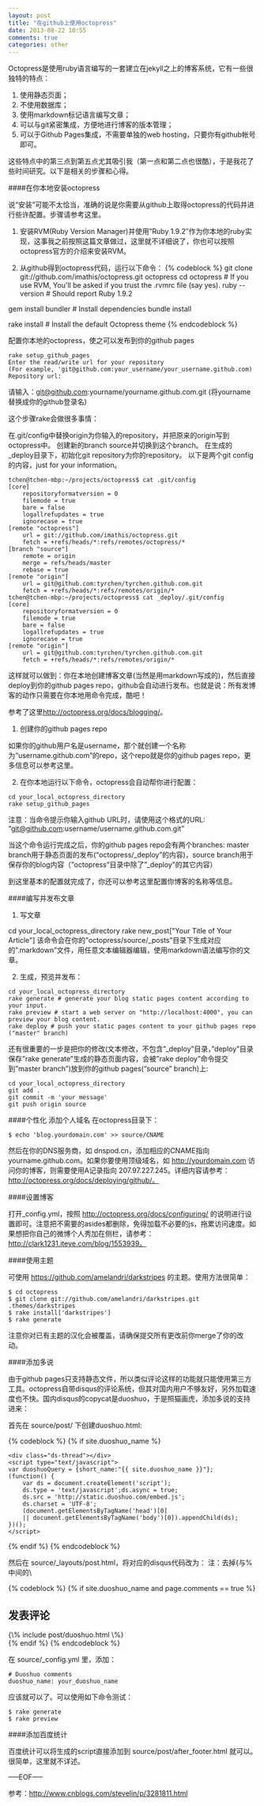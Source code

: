 ```yaml
---
layout: post
title: "在github上使用octopress"
date: 2013-08-22 10:55
comments: true
categories: other
---
```


Octopress是使用ruby语言编写的一套建立在jekyll之上的博客系统，它有一些很独特的特点：

1. 使用静态页面；
2. 不使用数据库；
3. 使用markdown标记语言编写文章；
4. 可以与git紧密集成，方便地进行博客的版本管理；
5. 可以于Github Pages集成，不需要单独的web hosting，只要你有github帐号即可。


这些特点中的第三点到第五点尤其吸引我（第一点和第二点也很酷），于是我花了些时间研究。以下是相关的步骤和心得。

####在你本地安装octopress

说“安装”可能不太恰当，准确的说是你需要从github上取得octopress的代码并进行些许配置。步骤请参考这里。

1. 安装RVM(Ruby Version Manager)并使用”Ruby 1.9.2″作为你本地的ruby实现，这事我之前按照这篇文章做过，这里就不详细说了，你也可以按照octopress官方的介绍来安装RVM。

2. 从github得到octopress代码，运行以下命令：
{% codeblock %}
git clone git://github.com/imathis/octopress.git octopress
cd octopress    # If you use RVM, You'll be asked if you trust the .rvmrc file (say yes).
ruby --version  # Should report Ruby 1.9.2

gem install bundler # Install dependencies
bundle install

rake install # Install the default Octopress theme
{% endcodeblock %}

配置你本地的octopress，使之可以发布到你的github pages

```
rake setup_github_pages
Enter the read/write url for your repository
(For example, 'git@github.com:your_username/your_username.github.com)
Repository url:
```

请输入：git@github.com:yourname/yourname.github.com.git (将yourname替换成你的github登录名)

这个步骤rake会做很多事情：

在.git/config中替换origin为你输入的repository，并把原来的origin写到octopress中。
创建新的branch source并切换到这个branch。
在生成的_deploy目录下，初始化git repository为你的repository。
以下是两个git config的内容，just for your information。

```
tchen@tchen-mbp:~/projects/octopress$ cat .git/config 
[core]
    repositoryformatversion = 0
    filemode = true
    bare = false
    logallrefupdates = true
    ignorecase = true
[remote "octopress"]
    url = git://github.com/imathis/octopress.git
    fetch = +refs/heads/*:refs/remotes/octopress/*
[branch "source"]
    remote = origin
    merge = refs/heads/master
    rebase = true
[remote "origin"]
    url = git@github.com:tyrchen/tyrchen.github.com.git
    fetch = +refs/heads/*:refs/remotes/origin/*
tchen@tchen-mbp:~/projects/octopress$ cat _deploy/.git/config 
[core]
    repositoryformatversion = 0
    filemode = true
    bare = false
    logallrefupdates = true
    ignorecase = true
[remote "origin"]
    url = git@github.com:tyrchen/tyrchen.github.com.git
    fetch = +refs/heads/*:refs/remotes/origin/*
```

这样就可以做到：你在本地创建博客文章(当然是用markdown写成的)，然后直接deploy到你的github pages repo，github会自动进行发布。也就是说：所有发博客的动作只需要在你本地用命令完成，酷吧！

参考了这里<http://octopress.org/docs/blogging/>。

1. 创建你的github pages repo

如果你的github用户名是username，那个就创建一个名称为”username.github.com”的repo，这个repo就是你的github pages repo，更多信息可以参考这里。

2. 在你本地运行以下命令，octopress会自动帮你进行配置：
```
cd your_local_octopress_directory
rake setup_github_pages
```
注意：当命令提示你输入github URL时，请使用这个格式的URL: “git@github.com:username/username.github.com.git”

当这个命令运行完成之后，你的github pages repo会有两个branches: master branch用于静态页面的发布(“octopress/_deploy”的内容)，source branch用于保存你的blog内容（”octopress”目录中除了”_deploy”的其它内容）

到这里基本的配置就完成了，你还可以参考这里配置你博客的名称等信息。

####编写并发布文章

1. 写文章

cd your_local_octopress_directory
rake new_post["Your Title of Your Article"]
该命令会在你的”octopress/source/_posts”目录下生成对应的”.markdown”文件，用任意文本编辑器编辑，使用markdown语法编写你的文章。

2. 生成，预览并发布：
```
cd your_local_octopress_directory
rake generate # generate your blog static pages content according to your input. 
rake preview # start a web server on "http://localhost:4000", you can preview your blog content.
rake deploy # push your static pages content to your github pages repo ("master" branch)
```
还有很重要的一步是把你的修改(文本修改，不包含”_deploy”目录，”deploy”目录保存”rake generate”生成的静态页面内容，会被”rake deploy”命令提交到”master branch”)放到你的github pages(“source” branch)上:
```
cd your_local_octopress_directory
git add .
git commit -m 'your message'
git push origin source
```

####个性化
添加个人域名
在octopress目录下：

```
$ echo 'blog.yourdomain.com' >> source/CNAME
```

然后在你的DNS服务商，如 dnspod.cn，添加相应的CNAME指向 yourname.github.com。如果你要使用顶级域名，如 http://yourdomain.com 访问你的博客，则需要使用A记录指向 207.97.227.245。详细内容请参考：http://octopress.org/docs/deploying/github/。

####设置博客

打开_config.yml，按照 http://octopress.org/docs/configuring/ 的说明进行设置即可。注意把不需要的asides都删除，免得加载不必要的js，拖累访问速度。如果想把你自己的微博个人秀加在侧栏，请参考：http://clark1231.iteye.com/blog/1553939。


####使用主题

可使用 https://github.com/amelandri/darkstripes 的主题。使用方法很简单：

```
$ cd octopress
$ git clone git://github.com/amelandri/darkstripes.git .themes/darkstripes
$ rake install['darkstripes']
$ rake generate
```

注意你对已有主题的汉化会被覆盖，请确保提交所有更改前你merge了你的改动。

####添加多说

由于github pages只支持静态文件，所以类似评论这样的功能就只能使用第三方工具。octopress自带disqus的评论系统，但其对国内用户不够友好，另外加载速度也不快。国内disqus的copycat是duoshuo，于是照猫画虎，添加多说的支持进来：

首先在 source/post/ 下创建duoshuo.html:

{% codeblock %}
{% if site.duoshuo_name %}
<!-- Duoshuo Comment BEGIN -->
    <div class="ds-thread"></div>
    <script type="text/javascript">
    var duoshuoQuery = {short_name:"{{ site.duoshuo_name }}"};
    (function() {
        var ds = document.createElement('script');
        ds.type = 'text/javascript';ds.async = true;
        ds.src = 'http://static.duoshuo.com/embed.js';
        ds.charset = 'UTF-8';
        (document.getElementsByTagName('head')[0] 
        || document.getElementsByTagName('body')[0]).appendChild(ds);
    })();
    </script>
<!-- Duoshuo Comment END -->
{% endif %}
{% endcodeblock %}

然后在 source/_layouts/post.html，将对应的disqus代码改为：
注：去掉{与%中间的\

{% codeblock %}
{% if site.duoshuo_name and page.comments == true %}
  <section id="comment">
    <h1>发表评论</h1>
    {\% include post/duoshuo.html \%}
  </section>
{% endif %}
{% endcodeblock %}

在 source/_config.yml 里，添加：

```
# Duoshuo comments
duoshuo_name: your_duoshuo_name
```

应该就可以了。可以使用如下命令测试：

```
$ rake generate
$ rake preview
```

####添加百度统计

百度统计可以将生成的script直接添加到 source/post/after_footer.html 就可以。很简单，这里就不详述。

—–EOF—–

参考：http://www.cnblogs.com/stevelin/p/3281811.html
